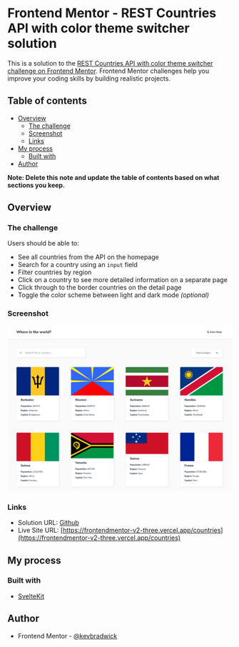 # Frontend Mentor - REST Countries API with color theme switcher solution

This is a solution to the [REST Countries API with color theme switcher challenge on Frontend Mentor](https://www.frontendmentor.io/challenges/rest-countries-api-with-color-theme-switcher-5cacc469fec04111f7b848ca). Frontend Mentor challenges help you improve your coding skills by building realistic projects.

## Table of contents

-   [Overview](#overview)
    -   [The challenge](#the-challenge)
    -   [Screenshot](#screenshot)
    -   [Links](#links)
-   [My process](#my-process)
    -   [Built with](#built-with)
-   [Author](#author)

**Note: Delete this note and update the table of contents based on what sections you keep.**

## Overview

### The challenge

Users should be able to:

-   See all countries from the API on the homepage
-   Search for a country using an `input` field
-   Filter countries by region
-   Click on a country to see more detailed information on a separate page
-   Click through to the border countries on the detail page
-   Toggle the color scheme between light and dark mode _(optional)_

### Screenshot

![Screenshot](./screenshot.png)

### Links

-   Solution URL: [Github](https://github.com/kevbradwick/frontendmentor-v2)
-   Live Site URL: [https://frontendmentor-v2-three.vercel.app/countries](https://frontendmentor-v2-three.vercel.app/countries)

## My process

### Built with

-   [SvelteKit](https://kit.svelte.dev/)

## Author

-   Frontend Mentor - [@kevbradwick](https://www.frontendmentor.io/profile/kevbradwick)
